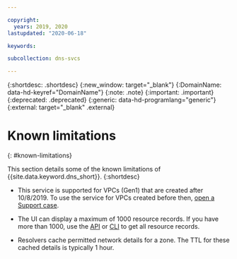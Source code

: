 ```yaml
---

copyright:
  years: 2019, 2020
lastupdated: "2020-06-18"

keywords:

subcollection: dns-svcs

---
```


{:shortdesc: .shortdesc}
{:new_window: target="_blank"}
{:DomainName: data-hd-keyref="DomainName"}
{:note: .note}
{:important: .important}
{:deprecated: .deprecated}
{:generic: data-hd-programlang="generic"}
{:external: target="_blank" .external}

# Known limitations
{: #known-limitations}

This section details some of the known limitations of {{site.data.keyword.dns_short}}.
{:shortdesc}

 * This service is supported for VPCs (Gen1) that are created after 10/8/2019. To use the service for VPCs created before then, [open a Support case](https://www.ibm.com/support/pages/node/1086243).

 * The UI can display a maximum of 1000 resource records. If you have more than 1000, use the [API](https://{DomainName}/apidocs/dns-svcs/records#list-resource-records) or [CLI](/docs/dns-svcs?topic=dns-svcs-cli-plugin-dns-services-cli-commands#list-resource-rec-pagination-example) to get all resource records.

 * Resolvers cache permitted network details for a zone.  The TTL for these cached details is typically 1 hour.
